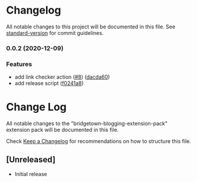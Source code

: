 # Changelog

All notable changes to this project will be documented in this file. See [standard-version](https://github.com/conventional-changelog/standard-version) for commit guidelines.

### 0.0.2 (2020-12-09)


### Features

* add link checker action ([#8](https://github.com/bt-rb/vscode-blogging-extension-pack/issues/8)) ([dacda60](https://github.com/bt-rb/vscode-blogging-extension-pack/commit/dacda60674ba4f8891b9141b6cf28d3e9db4ac33))
* add release script ([f0241a8](https://github.com/bt-rb/vscode-blogging-extension-pack/commit/f0241a8e671a1db6cbae66f1c989f2493095b727))

# Change Log

All notable changes to the "bridgetown-blogging-extension-pack" extension pack will be documented in this file.

Check [Keep a Changelog](http://keepachangelog.com/) for recommendations on how to structure this file.

## [Unreleased]

- Initial release
